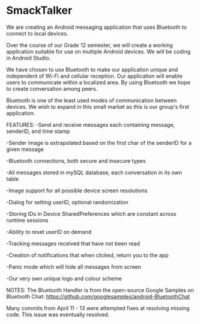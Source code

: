 # SmackTalker
We are creating an Android messaging application that uses Bluetooth to connect to local devices.

Over the course of our Grade 12 semester, we will create a working application suitable for use on multiple Android devices.  We will be coding in Android Studio.

We have chosen to use Bluetooth to make our application unique and independent of Wi-Fi and cellular reception.  Our application will enable users to communicate within a localized area.  By using Bluetooth we hope to create conversation among peers.

Bluetooth is one of the least used modes of communication between devices.  We wish to expand in this small market as this is our group's first application.

FEATURES:
-Send and receive messages each containing message, senderID, and time stamp

-Sender image is extrapolated based on the first char of the senderID for a given message

-Bluetooth connections, both secure and insecure types

-All messages stored in mySQL database, each conversation in its own table

-Image support for all possible device screen resolutions

-Dialog for setting userID, optional randomization

-Storing IDs in Device SharedPreferences which are constant across runtime sessions

-Ability to reset userID on demand

-Tracking messages received that have not been read

-Creation of notifications that when clicked, return you to the app

-Panic mode which will hide all messages from screen

-Our very own unique logo and colour scheme

NOTES: The Bluetooth Handler is from the open-source Google Samples on Bluetooth Chat: https://github.com/googlesamples/android-BluetoothChat

Many commits from April 11 - 13 were attempted fixes at resolving missing code. This issue was eventually resolved.
